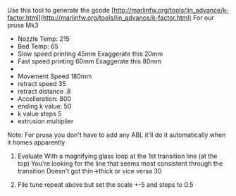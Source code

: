 
Use this tool to generate the gcode
[http://marlinfw.org/tools/lin_advance/k-factor.html](http://marlinfw.org/tools/lin_advance/k-factor.html)
For our prusa Mk3

 - Nozzle Temp: 215
 - Bed Temp: 65
 - Slow speed printing 45mm Exaggerate this 20mm
 - Fast speed printing 60mm Exaggerate this 80mm
 - 
 - Movement Speed 180mm
 - retract speed 35
 - retract distance .8
 - Accelleration: 800
 - ending k value: 50
 - k value steps 5
 - extrusion multiplier

Note: For prusa you don't have to add any ABL it'll do it automatically when it homes apparently

1. Evaluate
  With a magnifying glass loop at the 1st transition line (at the top)
  You're looking for the line that seems most consistent through the transition Doesn't got thin->thick or vice versa
30

2. File tune repeat above but set the scale  +-5 and steps to 0.5

<!--stackedit_data:
eyJoaXN0b3J5IjpbNDEwMDQ2Njg4LDExMDc3OTQyMTcsMTk2Nz
A4NzIyNiwxMzA5MjYwNjQsMjE0NzMwMjQ1MSw5ODA2ODYwOTAs
LTIwMzUxOTY4Nl19
-->